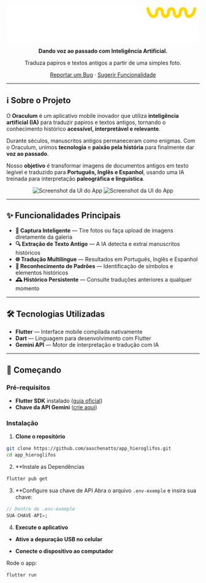 <div align="center">
  <img src="https://github.com/aaschenatto/app_hieroglifos/blob/main/assets/images/OraculumLogoPremiumApp.png" alt="Logo do Oraculum" width="500"/>
  <p><strong>Dando voz ao passado com Inteligência Artificial.</strong></p>
  <p>Traduza papiros e textos antigos a partir de uma simples foto.</p>
  <p>
    <a href="https://github.com/aaschenatto/app_hieroglifos/issues">Reportar um Bug</a>
    ·
    <a href="https://github.com/aaschenatto/app_hieroglifos/issues">Sugerir Funcionalidade</a>
  </p>
</div>

---

## ℹ️ Sobre o Projeto

O **Oraculum** é um aplicativo mobile inovador que utiliza **inteligência artificial (IA)** para traduzir papiros e textos antigos, tornando o conhecimento histórico **acessível, interpretável e relevante**.

Durante séculos, manuscritos antigos permaneceram como enigmas. Com o Oraculum, unimos **tecnologia** e **paixão pela história** para finalmente dar **voz ao passado**.

Nosso **objetivo** é transformar imagens de documentos antigos em texto legível e traduzido para **Português, Inglês e Espanhol**, usando uma IA treinada para interpretação **paleográfica e linguística**.

<div align="center">
  <img src="https://placehold.co/250x500/1e1e1e/c0c0c0?text=UI+Screenshot+1" alt="Screenshot da UI do App"/>
  <img src="https://placehold.co/250x500/1e1e1e/c0c0c0?text=UI+Screenshot+2" alt="Screenshot da UI do App"/>
</div>

---

## ✨ Funcionalidades Principais

- **📸 Captura Inteligente** — Tire fotos ou faça upload de imagens diretamente da galeria  
- **🔍 Extração de Texto Antigo** — A IA detecta e extrai manuscritos históricos  
- **🌐 Tradução Multilíngue** — Resultados em Português, Inglês e Espanhol  
- **🧠 Reconhecimento de Padrões** — Identificação de símbolos e elementos históricos  
- **🕰️ Histórico Persistente** — Consulte traduções anteriores a qualquer momento  

---

## 🛠️ Tecnologias Utilizadas

- **Flutter** — Interface mobile compilada nativamente  
- **Dart** — Linguagem para desenvolvimento com Flutter  
- **Gemini API** — Motor de interpretação e tradução com IA  

---

## 🚀 Começando

### Pré-requisitos

- **Flutter SDK** instalado ([guia oficial](https://flutter.dev/docs/get-started/install))  
- **Chave da API Gemini** ([crie aqui](https://ai.google.dev/gemini-api))  

### Instalação

1. **Clone o repositório**
```bash
git clone https://github.com/aaschenatto/app_hieroglifos.git
cd app_hieroglifos
```
2. **Instale as Dependências
```bash
flutter pub get
```

3. **Configure sua chave de API
Abra o arquivo ```.env-exemple``` e insira sua chave:
```dart
// Dentro de .env-exemple
SUA-CHAVE-API=;
```
4. **Execute o aplicativo**

- **Ative a depuração USB no celular**

- **Conecte o dispositivo ao computador**

Rode o app:

```bash
flutter run
```
